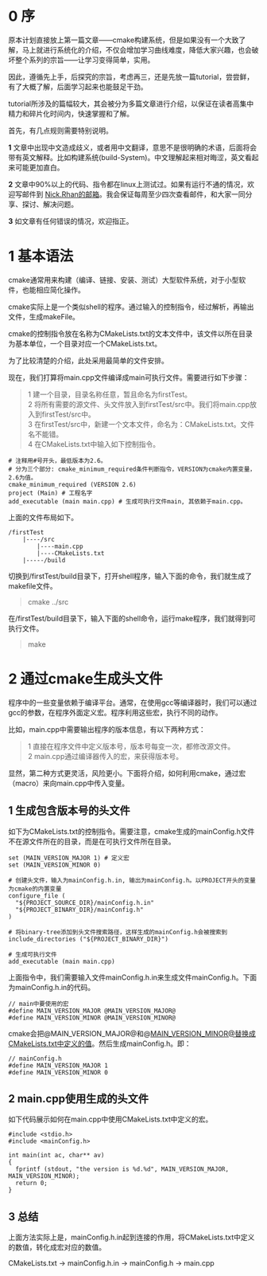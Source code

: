 # 0 序
原本计划直接放上第一篇文章——cmake构建系统，但是如果没有一个大致了解，马上就进行系统化的介绍，不仅会增加学习曲线难度，降低大家兴趣，也会破坏整个系列的宗旨——让学习变得简单，实用。

因此，遵循先上手，后探究的宗旨，考虑再三，还是先放一篇tutorial，尝尝鲜，有了大概了解，后面学习起来也能鼓足干劲。

tutorial所涉及的篇幅较大，其会被分为多篇文章进行介绍，以保证在读者高集中精力和碎片化时间内，快速掌握和了解。

首先，有几点规则需要特别说明。

**1** 文章中出现中文造成歧义，或者用中文翻译，意思不是很明确的术语，后面将会带有英文解释。比如构建系统(build-System)。中文理解起来相对晦涩，英文看起来可能更加直白。  

**2** 文章中90%以上的代码、指令都在linux上测试过。如果有运行不通的情况，欢迎写邮件到 [Nick.Rhan的邮箱](nick_rhan@outlook.com)。我会保证每周至少四次查看邮件，和大家一同分享、探讨、解决问题。

**3** 如文章有任何错误的情况，欢迎指正。

# 1 基本语法
cmake通常用来构建（编译、链接、安装、测试）大型软件系统，对于小型软件，也能相应简化操作。

cmake实际上是一个类似shell的程序。通过输入的控制指令，经过解析，再输出文件，生成makeFile。

cmake的控制指令放在名称为CMakeLists.txt的文本文件中，该文件以所在目录为基本单位，一个目录对应一个CMakeLists.txt。

为了比较清楚的介绍，此处采用最简单的文件安排。

现在，我们打算将main.cpp文件编译成main可执行文件。需要进行如下步骤：

> 1 建一个目录，目录名称任意，暂且命名为firstTest。  
2 将所有需要的源文件、头文件放入到firstTest/src中。我们将main.cpp放入到firstTest/src中。  
3 在firstTest/src中，新建一个文本文件，命名为：CMakeLists.txt。文件名不能错。  
4 在CMakeLists.txt中输入如下控制指令。  

```
# 注释用#号开头，最低版本为2.6。
# 分为三个部分: cmake_minimum_required条件判断指令，VERSION为cmake内置变量，2.6为值。
cmake_minimum_required (VERSION 2.6)
project (Main) # 工程名字
add_executable (main main.cpp) # 生成可执行文件main, 其依赖于main.cpp。
```

上面的文件布局如下。

```
/firstTest
    |----/src
        |----main.cpp
        |----CMakeLists.txt
    |-----/build
```
切换到/firstTest/build目录下，打开shell程序，输入下面的命令，我们就生成了makefile文件。
>cmake ../src

在/firstTest/build目录下，输入下面的shell命令，运行make程序，我们就得到可执行文件。
>make

# 2 通过cmake生成头文件
程序中的一些变量依赖于编译平台。通常，在使用gcc等编译器时，我们可以通过gcc的参数，在程序外面定义宏。程序利用这些宏，执行不同的动作。

比如，main.cpp中需要输出程序的版本信息，有以下两种方式：

> 1 直接在程序文件中定义版本号，版本号每变一次，都修改源文件。  
2 main.cpp通过编译器传入的宏，来获得版本号。

显然，第二种方式更灵活，风险更小。下面将介绍，如何利用cmake，通过宏（macro）来向main.cpp中传入变量。

## 1 生成包含版本号的头文件

如下为CMakeLists.txt的控制指令。需要注意，cmake生成的mainConfig.h文件不在源文件所在的目录，而是在可执行文件所在目录。

```
set (MAIN_VERSION_MAJOR 1) # 定义宏
set (MAIN_VERSION_MINOR 0)

# 创建头文件，输入为mainConfig.h.in, 输出为mainConfig.h。以PROJECT开头的变量为cmake的内置变量
configure_file (
  "${PROJECT_SOURCE_DIR}/mainConfig.h.in"
  "${PROJECT_BINARY_DIR}/mainConfig.h"
)

# 将binary-tree添加到头文件搜索路径，这样生成的mainConfig.h会被搜索到
include_directories ("${PROJECT_BINARY_DIR}")

# 生成可执行文件
add_executable (main main.cpp)
```

上面指令中，我们需要输入文件mainConfig.h.in来生成文件mainConfig.h。下面为mainConfig.h.in的代码。

```
// main中要使用的宏
#define MAIN_VERSION_MAJOR @MAIN_VERSION_MAJOR@
#define MAIN_VERSION_MINOR @MAIN_VERSION_MINOR@
```

cmake会把@MAIN_VERSION_MAJOR@和@MAIN_VERSION_MINOR@替换成CMakeLists.txt中定义的值。然后生成mainConfig.h。即：

```
// mainConfig.h
#define MAIN_VERSION_MAJOR 1
#define MAIN_VERSION_MINOR 0
```

## 2 main.cpp使用生成的头文件
如下代码展示如何在main.cpp中使用CMakeLists.txt中定义的宏。

```
#include <stdio.h>
#include <mainConfig.h>

int main(int ac, char** av)
{
  fprintf (stdout, "the version is %d.%d", MAIN_VERSION_MAJOR, MAIN_VERSION_MINOR);
  return 0;
}
```

## 3 总结
上面方法实际上是，mainConfig.h.in起到连接的作用，将CMakeLists.txt中定义的数值，转化成宏对应的数值。

CMakeLists.txt -> mainConfig.h.in -> mainConfig.h -> main.cpp
